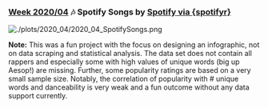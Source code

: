 ### [Week 2020/04](https://github.com/Z3tt/TidyTuesday/tree/master/R/2020_04_SpotifySongs.Rmd) 🎶 Spotify Songs by [Spotify via {spotifyr}](https://www.rcharlie.com/spotifyr/)

![./plots/2020_04/2020_04_SpotifySongs.png](https://raw.githubusercontent.com/Z3tt/TidyTuesday/master/plots/2020_04/2020_04_SpotifySongs.png)

**Note:** This was a fun project with the focus on designing an infographic, not on data scraping and statistical analysis. The data set does not contain all rappers and especially some with high values of unique words (big up Aesop!) are missing. Further, some popularity ratings are based on a very small sample size. Notably, the correlation of popularity with # unique words and danceability is very weak and a fun outcome without any data support currently.
